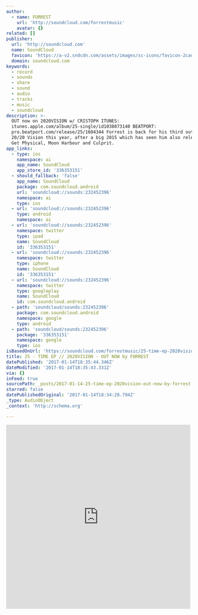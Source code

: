 ```yaml
---
author:
  - name: FORREST
    url: 'http://soundcloud.com/forrestmusic'
    avatar: {}
related: []
publisher:
  url: 'http://soundcloud.com'
  name: SoundCloud
  favicon: 'https://a-v2.sndcdn.com/assets/images/sc-icons/favicon-2cadd14b.ico'
  domain: soundcloud.com
keywords:
  - record
  - sounds
  - share
  - sound
  - audio
  - tracks
  - music
  - soundcloud
description: >-
  OUT now on 2020VISION w/ CRISTOPH ITUNES:
  itunes.apple.com/album/25-single/id1038073140 BEATPORT:
  pro.beatport.com/release/25/1604344 Forrest is back for his third outing on
  20/20 Vision this year, after a big 2015 which has seen him also release on
  Get Physical, Moon Harbour and Culprit.
app_links:
  - type: ios
    namespace: ai
    app_name: SoundCloud
    app_store_id: '336353151'
  - should_fallback: 'false'
    app_name: SoundCloud
    package: com.soundcloud.android
    url: 'soundcloud://sounds:232452396'
    namespace: ai
    type: ios
  - url: 'soundcloud://sounds:232452396'
    type: android
    namespace: ai
  - url: 'soundcloud://sounds:232452396'
    namespace: twitter
    type: ipad
    name: SoundCloud
    id: '336353151'
  - url: 'soundcloud://sounds:232452396'
    namespace: twitter
    type: iphone
    name: SoundCloud
    id: '336353151'
  - url: 'soundcloud://sounds:232452396'
    namespace: twitter
    type: googleplay
    name: SoundCloud
    id: com.soundcloud.android
  - path: 'soundcloud/sounds:232452396'
    package: com.soundcloud.android
    namespace: google
    type: android
  - path: 'soundcloud/sounds:232452396'
    package: '336353151'
    namespace: google
    type: ios
isBasedOnUrl: 'https://soundcloud.com/forrestmusic/25-time-ep-2020vision'
title: 25 - TIME EP // 2020VISION - OUT NOW by FORREST
datePublished: '2017-01-14T18:35:44.346Z'
dateModified: '2017-01-14T18:35:43.331Z'
via: {}
inFeed: true
sourcePath: _posts/2017-01-14-25-time-ep-2020vision-out-now-by-forrest.md
starred: false
datePublishedOriginal: '2017-01-14T18:34:28.794Z'
_type: AudioObject
_context: 'http://schema.org'

---
```

<iframe src="https://cdn.embedly.com/widgets/media.html?src=https%3A%2F%2Fw.soundcloud.com%2Fplayer%2F%3Fvisual%3Dtrue%26url%3Dhttp%253A%252F%252Fapi.soundcloud.com%252Ftracks%252F232452396%26show_artwork%3Dtrue&amp;url=https%3A%2F%2Fsoundcloud.com%2Fforrestmusic%2F25-time-ep-2020vision&amp;image=http%3A%2F%2Fi1.sndcdn.com%2Fartworks-000135695333-rlc46b-t500x500.jpg&amp;key=b7d04c9b404c499eba89ee7072e1c4f7&amp;type=text%2Fhtml&amp;schema=soundcloud" width="500" height="500" scrolling="no" frameborder="0" allowfullscreen="" style=""></iframe>